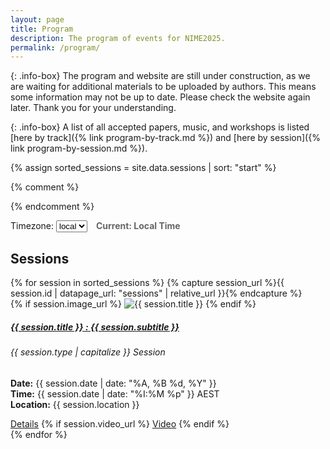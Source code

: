 ```yaml
---
layout: page  
title: Program
description: The program of events for NIME2025.
permalink: /program/
---
```

{: .info-box}
The program and website are still under construction, as we are waiting for additional materials to be uploaded by authors. This means some information may not be up to date.
Please check the website again later. Thank you for your understanding.

{: .info-box}
A list of all accepted papers, music, and workshops is listed [here by track]({% link program-by-track.md %}) and [here by session]({% link program-by-session.md %}).


{% assign sorted_sessions = site.data.sessions | sort: "start" %}

{% comment %}
<script src='https://cdn.jsdelivr.net/npm/fullcalendar@6.1.17/index.global.min.js'></script>
{% endcomment %}
<script src='https://cdn.jsdelivr.net/npm/moment@2.29.4/min/moment.min.js'></script>
<script src='https://cdn.jsdelivr.net/npm/moment-timezone@0.5.40/builds/moment-timezone-with-data.min.js'></script>
<script src='{% link assets/imports/fullcalendar@6.1.17/index.global.min.js %}'></script>
<script src='https://cdn.jsdelivr.net/npm/@fullcalendar/moment-timezone@6.1.17/index.global.min.js'></script>
<script>
  document.addEventListener('DOMContentLoaded', function() {
    let sessionsData = {{ sorted_sessions | jsonify }};
    let firstEventDate = sessionsData[0]["start"]
    <!-- TODO: loop over the array and set url property to the session page. -->
    console.log(sessionsData)
    eventColours = ["#2e312d","#7e7a72","#8f95a5","#97a7b6","#565b68","#5f6e62","#b69255","#bd5c6f"]
    for (i in sessionsData) {
        let sessionId = sessionsData[i]["id"]
        let sessionType = sessionsData[i]["type"]
        sessionsData[i]["url"] = `{{ site.baseurl }}/sessions/${sessionId}.html`
        if (sessionType == "admin") {
          sessionsData[i]["backgroundColor"] = eventColours[0]
          sessionsData[i]["borderColor"] = eventColours[0]
        } else if (sessionType == "papers") {
          sessionsData[i]["backgroundColor"] = eventColours[1]
          sessionsData[i]["borderColor"] = eventColours[1]
        } else if (sessionType == "posters") {
          sessionsData[i]["backgroundColor"] = eventColours[2]
          sessionsData[i]["borderColor"] = eventColours[2]
        } else if (sessionType == "installations") {
          sessionsData[i]["backgroundColor"] = eventColours[3]
          sessionsData[i]["borderColor"] = eventColours[3]
        } else if (sessionType == "concert") {
          sessionsData[i]["backgroundColor"] = eventColours[4]
          sessionsData[i]["borderColor"] = eventColours[4]
        } else if (sessionType == "workshops") {
          sessionsData[i]["backgroundColor"] = eventColours[5]
          sessionsData[i]["borderColor"] = eventColours[5]
        } else if (sessionType == "plenary") {
          sessionsData[i]["backgroundColor"] = eventColours[6]
          sessionsData[i]["borderColor"] = eventColours[6]
        }
    }
    var calendarEl = document.getElementById('calendar');
    var calendar = new FullCalendar.Calendar(calendarEl, {
        themeSystem: 'bootstrap5',
        // timeZone: 'local',
        initialView: 'timeGridFourDay',
        views: {
          timeGridFourDay: {
            type: 'timeGrid',a
            duration: { days: 4 }
          }
        },
        events: sessionsData,
        initialDate: firstEventDate,
        slotEventOverlap: false,
        nowIndicator: true,
        eventContent: function(arg) {
      const title = arg.event.title;
      const subtitle = arg.event.extendedProps.subtitle;
      return {
        html:`
          <div class="fc-event-title">
            ${title}
            ${subtitle ? `<div class="fc-event-subtitle" style="font-size: 0.85em; color:rgb(255, 255, 255);">${subtitle}</div>` : ''}
          </div>`
      };
    }
    });
    calendar.render();
    const timezoneSelector = document.getElementById('timezone-selector');
    const timezoneDisplay = document.getElementById('current-timezone-display');
    // Function to populate timezone options
    async function populateTimezones() {
        try {
            const response = await fetch('{% link assets/timezones.json %}');
            const timezones = await response.json();
            // Clear existing options except the first two (local and UTC)
            const existingOptions = timezoneSelector.querySelectorAll('option');
            for (let i = 2; i < existingOptions.length; i++) {
                existingOptions[i].remove();
            }
            // Add Australia/Canberra as the first option after local and UTC
            const canberraOption = document.createElement('option');
            canberraOption.value = 'Australia/Canberra';
            canberraOption.textContent = 'Australia / Canberra (Default)';
            canberraOption.selected = true; // Set as selected by default
            timezoneSelector.appendChild(canberraOption);
            // Add timezone options
            timezones.forEach(timezone => {
                const option = document.createElement('option');
                option.value = timezone;
                // Create a more readable display name
                const displayName = timezone.replace(/\//g, ' / ').replace(/_/g, ' ');
                option.textContent = displayName;
                timezoneSelector.appendChild(option);
            });
            console.log(`Added ${timezones.length} timezone options`);
        } catch (error) {
            console.error('Failed to load timezones:', error);
        }
    }
    // Load timezones when page loads
    populateTimezones();
    // Add the event listener
    timezoneSelector.addEventListener('change', function() {
        const selectedTimezone = this.value;
        updateTimezone(selectedTimezone);
    });
    // Function to update the timezone display
    function updateTimezone(timezone) {
        calendar.setOption('timeZone', timezone);
        calendar.render();
        if (!timezoneDisplay) return;
        let displayText = 'Calendar Timezone: ';
        if (timezone === 'local') {
            displayText += 'Local Time';
        } else if (timezone === 'UTC') {
            displayText += 'UTC';
        } else {
            // Format timezone name for display
            displayText += timezone.replace(/\//g, ' / ').replace(/_/g, ' ');
        }
        // Optional: Add current time in selected timezone
        try {
            const now = new Date();
            const timeString = now.toLocaleTimeString('en-US', {
                timeZone: timezone === 'local' ? undefined : timezone,
                hour12: false,
                hour: '2-digit',
                minute: '2-digit'
            });
            displayText += ` (${timeString})`;
        } catch (error) {
            // If timezone is invalid, just show the timezone name
            console.warn('Invalid timezone for time display:', timezone);
        }
        timezoneDisplay.textContent = displayText;
    }
    // Initialize display on page load
    updateTimezone('Australia/Canberra');
  });
</script>

<div>
  Timezone:
  <select id='timezone-selector'>
    <option value='local'>local</option>
    <option value='UTC'>UTC</option>
  </select>
  <span id='current-timezone-display' style='margin-left: 10px; font-weight: bold; color: #666;'>
        Current: Local Time
  </span>
</div>

<div id='calendar'></div>

<h2>Sessions</h2>


<div class="row row-cols-1 row-cols-md-3 row-cols-sm-2 g-4">
  {% for session in sorted_sessions %}
    {% capture session_url %}{{ session.id | datapage_url: "sessions" | relative_url }}{% endcapture %}
    <div class="col">
      <div class="card h-100">
        {% if session.image_url %}
          <img src="{{ session.image_url | relative_url }}" class="card-img-top" alt="{{ session.title }}">
        {% endif %}
        <div class="card-body">
          <h5 class="card-title">
            <a href="{{ session_url }}" class="text-decoration-none text-dark">
              {{ session.title }} : {{ session.subtitle }}
            </a>
          </h5>
          <h6 class="card-subtitle mb-2 text-muted">{{ session.type | capitalize }} Session</h6>
          <p class="card-text">
            <strong>Date:</strong> {{ session.date | date: "%A, %B %d, %Y" }}<br>
            <strong>Time:</strong> {{ session.date | date: "%I:%M %p" }} AEST<br>
            <strong>Location:</strong> {{ session.location }}<br>
          </p>
        </div>
        <div class="card-footer">
          <a href="{{ session_url }}" class="btn btn-outline-secondary">Details</a>
          {% if session.video_url %}
            <a href="{{ session.video_url }}" class="btn btn-outline-secondary" target="_blank">Video</a>
          {% endif %}
        </div>
      </div>
    </div>
  {% endfor %}
</div>
